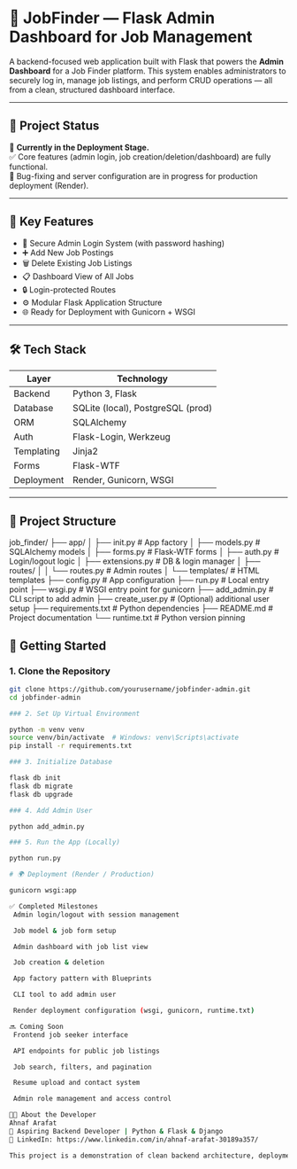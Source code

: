 # 🧠 JobFinder — Flask Admin Dashboard for Job Management

A backend-focused web application built with Flask that powers the **Admin Dashboard** for a Job Finder platform. This system enables administrators to securely log in, manage job listings, and perform CRUD operations — all from a clean, structured dashboard interface.

---

## 📍 Project Status

🚧 **Currently in the Deployment Stage.**  
✅ Core features (admin login, job creation/deletion/dashboard) are fully functional.  
🐞 Bug-fixing and server configuration are in progress for production deployment (Render).

---

## 🎯 Key Features

- 🔐 Secure Admin Login System (with password hashing)
- ➕ Add New Job Postings
- 🗑️ Delete Existing Job Listings
- 📋 Dashboard View of All Jobs
- 🔒 Login-protected Routes
- ⚙️ Modular Flask Application Structure
- 🌐 Ready for Deployment with Gunicorn + WSGI

---

## 🛠 Tech Stack

| Layer          | Technology                           |
|----------------|--------------------------------------|
| Backend        | Python 3, Flask                      |
| Database       | SQLite (local), PostgreSQL (prod)    |
| ORM            | SQLAlchemy                           |
| Auth           | Flask-Login, Werkzeug                |
| Templating     | Jinja2                               |
| Forms          | Flask-WTF                            |
| Deployment     | Render, Gunicorn, WSGI               |

---

## 📂 Project Structure

job_finder/
├── app/
│ ├── init.py # App factory
│ ├── models.py # SQLAlchemy models
│ ├── forms.py # Flask-WTF forms
│ ├── auth.py # Login/logout logic
│ ├── extensions.py # DB & login manager
│ ├── routes/
│ │ └── routes.py # Admin routes
│ └── templates/ # HTML templates
├── config.py # App configuration
├── run.py # Local entry point
├── wsgi.py # WSGI entry point for gunicorn
├── add_admin.py # CLI script to add admin
├── create_user.py # (Optional) additional user setup
├── requirements.txt # Python dependencies
├── README.md # Project documentation
└── runtime.txt # Python version pinning

## 🚀 Getting Started

### 1. Clone the Repository

```bash
git clone https://github.com/yourusername/jobfinder-admin.git
cd jobfinder-admin

### 2. Set Up Virtual Environment

python -m venv venv
source venv/bin/activate  # Windows: venv\Scripts\activate
pip install -r requirements.txt

### 3. Initialize Database

flask db init
flask db migrate
flask db upgrade

### 4. Add Admin User

python add_admin.py

### 5. Run the App (Locally)

python run.py

# 🌍 Deployment (Render / Production)

gunicorn wsgi:app

✅ Completed Milestones
 Admin login/logout with session management

 Job model & job form setup

 Admin dashboard with job list view

 Job creation & deletion

 App factory pattern with Blueprints

 CLI tool to add admin user

 Render deployment configuration (wsgi, gunicorn, runtime.txt)

🔜 Coming Soon
 Frontend job seeker interface

 API endpoints for public job listings

 Job search, filters, and pagination

 Resume upload and contact system

 Admin role management and access control

👨‍💻 About the Developer
Ahnaf Arafat
💼 Aspiring Backend Developer | Python & Flask & Django
🔗 LinkedIn: https://www.linkedin.com/in/ahnaf-arafat-30189a357/  

This project is a demonstration of clean backend architecture, deployment-readiness, and practical admin tools — perfect for real-world job board use cases.